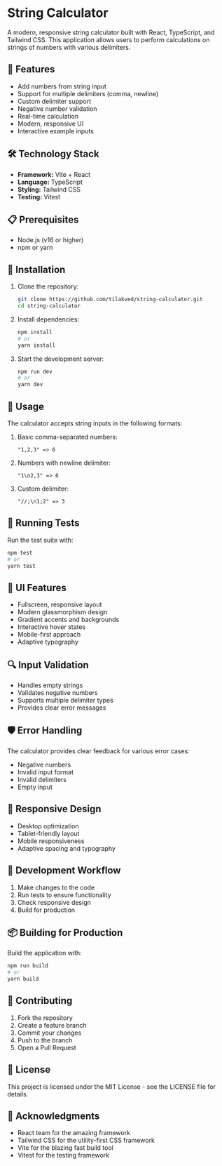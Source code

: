# String Calculator

A modern, responsive string calculator built with React, TypeScript, and Tailwind CSS. This application allows users to perform calculations on strings of numbers with various delimiters.

## 🚀 Features

- Add numbers from string input
- Support for multiple delimiters (comma, newline)
- Custom delimiter support
- Negative number validation
- Real-time calculation
- Modern, responsive UI
- Interactive example inputs

## 🛠️ Technology Stack

- **Framework:** Vite + React
- **Language:** TypeScript
- **Styling:** Tailwind CSS
- **Testing:** Vitest

## 📋 Prerequisites

- Node.js (v16 or higher)
- npm or yarn

## 🔧 Installation

1. Clone the repository:
   ```bash
   git clone https://github.com/tilakved/string-calculator.git
   cd string-calculator
   ```

2. Install dependencies:
   ```bash
   npm install
   # or
   yarn install
   ```

3. Start the development server:
   ```bash
   npm run dev
   # or
   yarn dev
   ```

## 🎯 Usage

The calculator accepts string inputs in the following formats:

1. Basic comma-separated numbers:
   ```
   "1,2,3" => 6
   ```

2. Numbers with newline delimiter:
   ```
   "1\n2,3" => 6
   ```

3. Custom delimiter:
   ```
   "//;\n1;2" => 3
   ```

## 🧪 Running Tests

Run the test suite with:
```bash
npm test
# or
yarn test
```

## 🎨 UI Features

- Fullscreen, responsive layout
- Modern glassmorphism design
- Gradient accents and backgrounds
- Interactive hover states
- Mobile-first approach
- Adaptive typography

## 🔍 Input Validation

- Handles empty strings
- Validates negative numbers
- Supports multiple delimiter types
- Provides clear error messages

## 🛡️ Error Handling

The calculator provides clear feedback for various error cases:
- Negative numbers
- Invalid input format
- Invalid delimiters
- Empty input

## 📱 Responsive Design

- Desktop optimization
- Tablet-friendly layout
- Mobile responsiveness
- Adaptive spacing and typography

## 🔄 Development Workflow

1. Make changes to the code
2. Run tests to ensure functionality
3. Check responsive design
4. Build for production

## 📦 Building for Production

Build the application with:
```bash
npm run build
# or
yarn build
```

## 🤝 Contributing

1. Fork the repository
2. Create a feature branch
3. Commit your changes
4. Push to the branch
5. Open a Pull Request

## 📄 License

This project is licensed under the MIT License - see the LICENSE file for details.

## 🙏 Acknowledgments

- React team for the amazing framework
- Tailwind CSS for the utility-first CSS framework
- Vite for the blazing fast build tool
- Vitest for the testing framework
